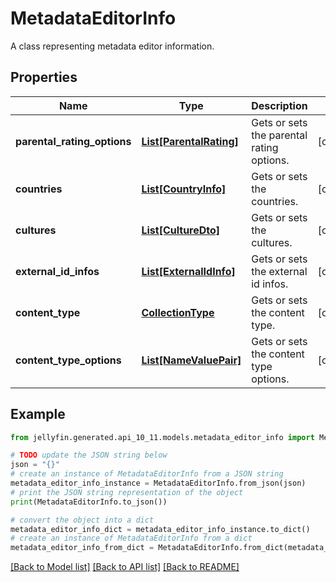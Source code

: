 # MetadataEditorInfo

A class representing metadata editor information.

## Properties

Name | Type | Description | Notes
------------ | ------------- | ------------- | -------------
**parental_rating_options** | [**List[ParentalRating]**](ParentalRating.md) | Gets or sets the parental rating options. | [optional] 
**countries** | [**List[CountryInfo]**](CountryInfo.md) | Gets or sets the countries. | [optional] 
**cultures** | [**List[CultureDto]**](CultureDto.md) | Gets or sets the cultures. | [optional] 
**external_id_infos** | [**List[ExternalIdInfo]**](ExternalIdInfo.md) | Gets or sets the external id infos. | [optional] 
**content_type** | [**CollectionType**](CollectionType.md) | Gets or sets the content type. | [optional] 
**content_type_options** | [**List[NameValuePair]**](NameValuePair.md) | Gets or sets the content type options. | [optional] 

## Example

```python
from jellyfin.generated.api_10_11.models.metadata_editor_info import MetadataEditorInfo

# TODO update the JSON string below
json = "{}"
# create an instance of MetadataEditorInfo from a JSON string
metadata_editor_info_instance = MetadataEditorInfo.from_json(json)
# print the JSON string representation of the object
print(MetadataEditorInfo.to_json())

# convert the object into a dict
metadata_editor_info_dict = metadata_editor_info_instance.to_dict()
# create an instance of MetadataEditorInfo from a dict
metadata_editor_info_from_dict = MetadataEditorInfo.from_dict(metadata_editor_info_dict)
```
[[Back to Model list]](../README.md#documentation-for-models) [[Back to API list]](../README.md#documentation-for-api-endpoints) [[Back to README]](../README.md)


